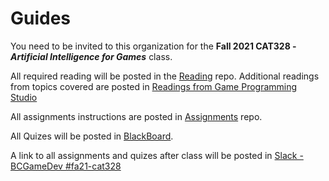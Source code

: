 # Guides

You need to be invited to this organization for the **Fall 2021 CAT328 - _Artificial Intelligence for Games_** class.

All required reading will be posted in the [Reading](https://github.com/Bloomfield-FA21-CAT328/Reading) repo. Additional readings from topics covered are posted in [Readings from Game Programming Studio](https://github.com/Bloomfield-FA21-CAT328/Readings-from-Game-Programming-Studio)

All assignments instructions are posted in [Assignments](https://github.com/Bloomfield-FA21-CAT328/Assignments) repo.

All Quizes will be posted in [BlackBoard](https://bb.bloomfield.edu/ultra/courses/_16646_1/outline).

A link to all assignments and quizes after class will be posted in [Slack - BCGameDev #fa21-cat328](https://bcgamedev.slack.com/archives/C02A3VD21GF)
